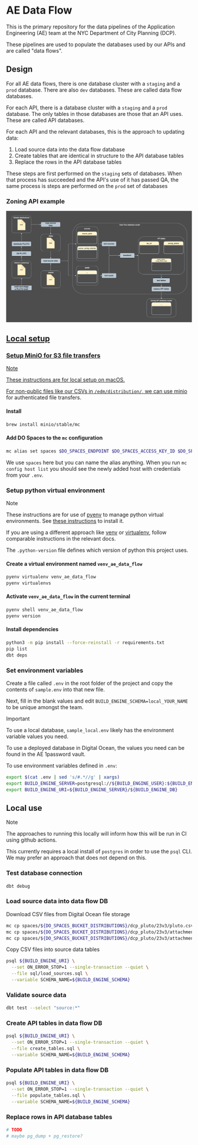 # AE Data Flow

This is the primary repository for the data pipelines of the Application Engineering (AE) team at the NYC Department of City Planning (DCP).

These pipelines are used to populate the databases used by our APIs and are called "data flows".

## Design

For all AE data flows, there is one database cluster with a `staging` and a `prod` database. There are also `dev` databases. These are called data flow databases.

For each API, there is a database cluster with a `staging` and a `prod` database. The only tables in those databases are those that an API uses. These are called API databases.

For each API and the relevant databases, this is the approach to updating data:

1. Load source data into the data flow database
2. Create tables that are identical in structure to the API database tables
3. Replace the rows in the API database tables

These steps are first performed on the `staging` sets of databases. When that process has succeeded and the API's use of it has passed QA, the same process is steps are performed on the `prod` set of databases

### Zoning API example

<a href=https://github.com/NYCPlanning/ae-data-flow/blob/main/diagrams/workflow_zoning_api_update.drawio.png><img src="https://github.com/NYCPlanning/ae-data-flow/blob/main/diagrams/workflow_zoning_api_update.drawio.png" width='1000' alt="Diagram of Zoning API data flow">

## Local setup

### Setup MiniO for S3 file transfers

> [!NOTE]
> These instructions are for local setup on macOS.

For non-public files like our CSVs in `/edm/distribution/`, we can use [minio](https://github.com/minio/minio) for authenticated file transfers.

#### Install

```bash
brew install minio/stable/mc
```

#### Add DO Spaces to the `mc` configuration

```bash
mc alias set spaces $DO_SPACES_ENDPOINT $DO_SPACES_ACCESS_KEY_ID $DO_SPACES_SECRET_ACCESS_KEY
```

We use `spaces` here but you can name the alias anything. When you run `mc config host list` you should see the newly added host with credentials from your `.env`.

### Setup python virtual environment

> [!NOTE]
> These instructions are for use of [pyenv](https://github.com/pyenv/pyenv) to manage python virtual environments. See [these instructions](https://github.com/pyenv/pyenv?tab=readme-ov-file#installation) to install it.
>
> If you are using a different approach like [venv](https://docs.python.org/3/library/venv.html) or [virtualenv](https://virtualenv.pypa.io/en/latest/), follow comparable instructions in the relevant docs.

The `.python-version` file defines which version of python this project uses.

#### Create a virtual environment named `venv_ae_data_flow`

```bash
pyenv virtualenv venv_ae_data_flow
pyenv virtualenvs
```

#### Activate `venv_ae_data_flow` in the current terminal

```bash
pyenv shell venv_ae_data_flow
pyenv version
```

#### Install dependencies

```bash
python3 -m pip install --force-reinstall -r requirements.txt
pip list
dbt deps
```

### Set environment variables

Create a file called `.env` in the root folder of the project and copy the contents of `sample.env` into that new file.

Next, fill in the blank values and edit `BUILD_ENGINE_SCHEMA=local_YOUR_NAME` to be unique amongst the team.

> [!IMPORTANT]
> To use a local database, `sample_local.env` likely has the environment variable values you need.
>
> To use a deployed database in Digital Ocean, the values you need can be found in the AE 1password vault.

To use environment variables defined in `.env`:

```bash
export $(cat .env | sed 's/#.*//g' | xargs)
export BUILD_ENGINE_SERVER=postgresql://${BUILD_ENGINE_USER}:${BUILD_ENGINE_PASSWORD}@${BUILD_ENGINE_HOST}:${BUILD_ENGINE_PORT}
export BUILD_ENGINE_URI=${BUILD_ENGINE_SERVER}/${BUILD_ENGINE_DB}
```

## Local use

> [!NOTE]
> The approaches to running this locally will inform how this will be run in CI using github actions.
>
> This currently requires a local install of `postgres` in order to use the `psql` CLI. We may prefer an approach that does not depend on this.

### Test database connection

```bash
dbt debug
```

### Load source data into data flow DB

Download CSV files from Digital Ocean file storage

```bash
mc cp spaces/${DO_SPACES_BUCKET_DISTRIBUTIONS}/dcp_pluto/23v3/pluto.csv pluto.csv
mc cp spaces/${DO_SPACES_BUCKET_DISTRIBUTIONS}/dcp_pluto/23v3/attachments/zoning_districts.csv zoning_districts.csv
mc cp spaces/${DO_SPACES_BUCKET_DISTRIBUTIONS}/dcp_pluto/23v3/attachments/source_data_versions.csv source_data_versions.csv
```

Copy CSV files into source data tables

```bash
psql ${BUILD_ENGINE_URI} \
  --set ON_ERROR_STOP=1 --single-transaction --quiet \
  --file sql/load_sources.sql \
  --variable SCHEMA_NAME=${BUILD_ENGINE_SCHEMA}
```

### Validate source data

```bash
dbt test --select "source:*"
```

### Create API tables in data flow DB

```bash
psql ${BUILD_ENGINE_URI} \
  --set ON_ERROR_STOP=1 --single-transaction --quiet \
  --file create_tables.sql \
  --variable SCHEMA_NAME=${BUILD_ENGINE_SCHEMA}
```

### Populate API tables in data flow DB

```bash
psql ${BUILD_ENGINE_URI} \
  --set ON_ERROR_STOP=1 --single-transaction --quiet \
  --file populate_tables.sql \
  --variable SCHEMA_NAME=${BUILD_ENGINE_SCHEMA}
```

### Replace rows in API database tables

```bash
# TODO
# maybe pg_dump + pg_restore?
```
